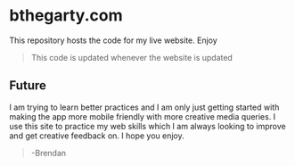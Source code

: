 # bthegarty.com
This repository hosts the code for my live website. Enjoy 

>This code is updated whenever the website is updated

## Future

I am trying to learn better practices and I am only just getting started with making the app more mobile friendly with more creative media queries. I use this site to practice my web skills which I am always looking to improve and get creative feedback on. I hope you enjoy.

> -Brendan
